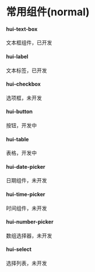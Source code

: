 # 常用组件(normal)

#### hui-text-box  
文本框组件，已开发  
#### hui-label  
文本标签，已开发  
#### hui-checkbox  
选项框，未开发  
#### hui-button  
按钮，开发中  
#### hui-table  
表格，开发中  
#### hui-date-picker  
日期组件，未开发  
#### hui-time-picker  
时间组件，未开发  
#### hui-number-picker  
数组选择器，未开发  
#### hui-select  
选择列表，未开发  
